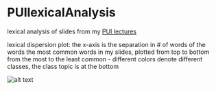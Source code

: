 # PUIlexicalAnalysis

lexical analysis of slides from my [PUI lectures](https://github.com/fedhere/UInotebooks)

lexical dispersion plot: the x-axis is the separation in # of words of the words the most common words in my slides, plotted from top to bottom from the most to the least common  - different colors denote different classes, the class topic is at the bottom

![alt text](dispersions.png)
